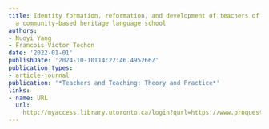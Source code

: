 ```yaml
---
title: Identity formation, reformation, and development of teachers of chinese in
  a community-based heritage language school
authors:
- Nuoyi Yang
- Francois Victor Tochon
date: '2022-01-01'
publishDate: '2024-10-10T14:22:46.495266Z'
publication_types:
- article-journal
publication: '*Teachers and Teaching: Theory and Practice*'
links:
- name: URL
  url: 
    http://myaccess.library.utoronto.ca/login?qurl=https://www.proquest.com/docview/2616999430?accountid=14771&bdid=38384&_bd=BuoFRCf62Ufn4CZv2IMwfNo9zQQ%3D
---
```

